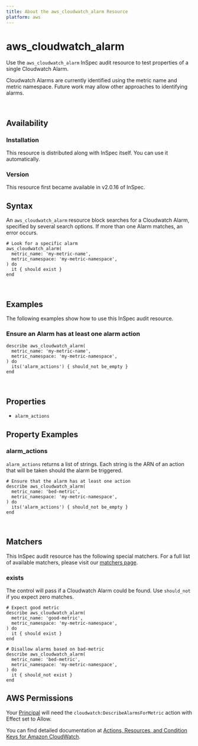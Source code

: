 ```yaml
---
title: About the aws_cloudwatch_alarm Resource
platform: aws
---
```


# aws\_cloudwatch\_alarm

Use the `aws_cloudwatch_alarm` InSpec audit resource to test properties of a single Cloudwatch Alarm.

Cloudwatch Alarms are currently identified using the metric name and metric namespace. Future work may allow other approaches to identifying alarms.

<br>

## Availability

### Installation

This resource is distributed along with InSpec itself. You can use it automatically.

### Version

This resource first became available in v2.0.16 of InSpec.

## Syntax

An `aws_cloudwatch_alarm` resource block searches for a Cloudwatch Alarm, specified by several search options. If more than one Alarm matches, an error occurs.

    # Look for a specific alarm
    aws_cloudwatch_alarm(
      metric_name: 'my-metric-name',
      metric_namespace: 'my-metric-namespace',
    ) do
      it { should exist }
    end

<br>

## Examples

The following examples show how to use this InSpec audit resource.

### Ensure an Alarm has at least one alarm action

    describe aws_cloudwatch_alarm(
      metric_name: 'my-metric-name',
      metric_namespace: 'my-metric-namespace',
    ) do
      its('alarm_actions') { should_not be_empty }
    end

<br>

## Properties

* `alarm_actions`

## Property Examples

### alarm\_actions

`alarm_actions` returns a list of strings. Each string is the ARN of an action that will be taken should the alarm be triggered.

    # Ensure that the alarm has at least one action
    describe aws_cloudwatch_alarm(
      metric_name: 'bed-metric',
      metric_namespace: 'my-metric-namespace',
    ) do
      its('alarm_actions') { should_not be_empty }
    end

<br>

## Matchers

This InSpec audit resource has the following special matchers. For a full list of available matchers, please visit our [matchers page](https://www.inspec.io/docs/reference/matchers/).

### exists

The control will pass if a Cloudwatch Alarm could be found. Use `should_not` if you expect zero matches.

    # Expect good metric
    describe aws_cloudwatch_alarm(
      metric_name: 'good-metric',
      metric_namespace: 'my-metric-namespace',
    ) do
      it { should exist }
    end

    # Disallow alarms based on bad-metric
    describe aws_cloudwatch_alarm(
      metric_name: 'bed-metric',
      metric_namespace: 'my-metric-namespace',
    ) do
      it { should_not exist }
    end

## AWS Permissions

Your [Principal](https://docs.aws.amazon.com/IAM/latest/UserGuide/intro-structure.html#intro-structure-principal) will need the `cloudwatch:DescribeAlarmsForMetric` action with Effect set to Allow.

You can find detailed documentation at [Actions, Resources, and Condition Keys for Amazon CloudWatch](https://docs.aws.amazon.com/IAM/latest/UserGuide/list_amazoncloudwatch.html).
